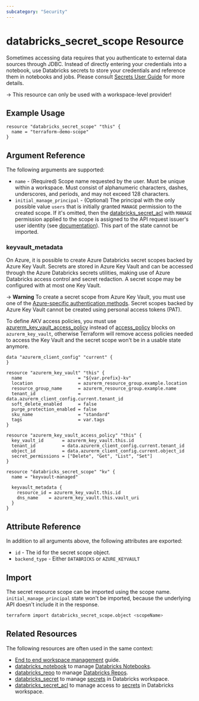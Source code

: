 ```yaml
---
subcategory: "Security"
---
```

# databricks_secret_scope Resource

Sometimes accessing data requires that you authenticate to external data sources through JDBC. Instead of directly entering your credentials into a notebook, use Databricks secrets to store your credentials and reference them in notebooks and jobs. Please consult [Secrets User Guide](https://docs.databricks.com/security/secrets/index.html#secrets-user-guide) for more details.

-> This resource can only be used with a workspace-level provider!

## Example Usage

```hcl
resource "databricks_secret_scope" "this" {
  name = "terraform-demo-scope"
}
```

## Argument Reference

The following arguments are supported:

* `name` - (Required) Scope name requested by the user. Must be unique within a workspace. Must consist of alphanumeric characters, dashes, underscores, and periods, and may not exceed 128 characters.
* `initial_manage_principal` - (Optional) The principal with the only possible value `users` that is initially granted `MANAGE` permission to the created scope.  If it's omitted, then the [databricks_secret_acl](secret_acl.md) with `MANAGE` permission applied to the scope is assigned to the API request issuer's user identity (see [documentation](https://docs.databricks.com/dev-tools/api/latest/secrets.html#create-secret-scope)). This part of the state cannot be imported.

### keyvault_metadata

On Azure, it is possible to create Azure Databricks secret scopes backed by Azure Key Vault. Secrets are stored in Azure Key Vault and can be accessed through the Azure Databricks secrets utilities, making use of Azure Databricks access control and secret redaction. A secret scope may be configured with at most one Key Vault.

-> **Warning** To create a secret scope from Azure Key Vault, you must use one of the [Azure-specific authentication methods](../index.md#special-configurations-for-azure). Secret scopes backed by Azure Key Vault cannot be created using personal access tokens (PAT).

To define AKV access policies, you must use [azurerm_key_vault_access_policy](https://registry.terraform.io/providers/hashicorp/azurerm/latest/docs/resources/key_vault_access_policy) instead of [access_policy](https://registry.terraform.io/providers/hashicorp/azurerm/latest/docs/resources/key_vault#access_policy) blocks on `azurerm_key_vault`, otherwise Terraform will remove access policies needed to access the Key Vault and the secret scope won't be in a usable state anymore.

```hcl
data "azurerm_client_config" "current" {
}

resource "azurerm_key_vault" "this" {
  name                     = "${var.prefix}-kv"
  location                 = azurerm_resource_group.example.location
  resource_group_name      = azurerm_resource_group.example.name
  tenant_id                = data.azurerm_client_config.current.tenant_id
  soft_delete_enabled      = false
  purge_protection_enabled = false
  sku_name                 = "standard"
  tags                     = var.tags
}

resource "azurerm_key_vault_access_policy" "this" {
  key_vault_id       = azurerm_key_vault.this.id
  tenant_id          = data.azurerm_client_config.current.tenant_id
  object_id          = data.azurerm_client_config.current.object_id
  secret_permissions = ["Delete", "Get", "List", "Set"]
}

resource "databricks_secret_scope" "kv" {
  name = "keyvault-managed"

  keyvault_metadata {
    resource_id = azurerm_key_vault.this.id
    dns_name    = azurerm_key_vault.this.vault_uri
  }
}
```

## Attribute Reference

In addition to all arguments above, the following attributes are exported:

* `id` - The id for the secret scope object.
* `backend_type` - Either `DATABRICKS` or `AZURE_KEYVAULT`

## Import

The secret resource scope can be imported using the scope name. `initial_manage_principal` state won't be imported, because the underlying API doesn't include it in the response.

```bash
terraform import databricks_secret_scope.object <scopeName>
```

## Related Resources

The following resources are often used in the same context:

* [End to end workspace management](../guides/workspace-management.md) guide.
* [databricks_notebook](notebook.md) to manage [Databricks Notebooks](https://docs.databricks.com/notebooks/index.html).
* [databricks_repo](repo.md) to manage [Databricks Repos](https://docs.databricks.com/repos.html).
* [databricks_secret](secret.md) to manage [secrets](https://docs.databricks.com/security/secrets/index.html#secrets-user-guide) in Databricks workspace.
* [databricks_secret_acl](secret_acl.md) to manage access to [secrets](https://docs.databricks.com/security/secrets/index.html#secrets-user-guide) in Databricks workspace.
